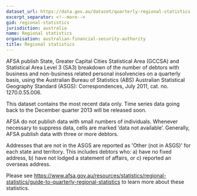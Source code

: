 ```yaml
---
dataset_url: https://data.gov.au/dataset/quarterly-regional-statistics
excerpt_separator: <!--more-->
gid: regional-statistics
jurisdiction: australia
name: Regional statistics
organisation: australian-financial-security-authority
title: Regional statistics
---
```


AFSA publish State, Greater Capital Cities Statistical Area (GCCSA) and Statistical Area Level 3 (SA3) breakdown of the number of debtors with business and non-business related personal insolvencies on a quarterly basis, using the Australian Bureau of Statistics (ABS) Australian Statistical Geography Standard (ASGS): Correspondences, July 2011, cat. no. 1270.0.55.006.

<!--more-->

This dataset contains the most recent data only. Time series data going back to the December quarter 2013 will be released soon.

AFSA do not publish data with small numbers of individuals. Whenever necessary to suppress data, cells are marked ‘data not available’. Generally, AFSA publish data with three or more debtors.

Addresses that are not in the ASGS are reported as 'Other (not in ASGS)' for each state and territory. This includes debtors who: a) have no fixed address, b) have not lodged a statement of affairs, or c) reported an overseas address.

Please see https://www.afsa.gov.au/resources/statistics/regional-statistics/guide-to-quarterly-regional-statistics to learn more about these statistics.